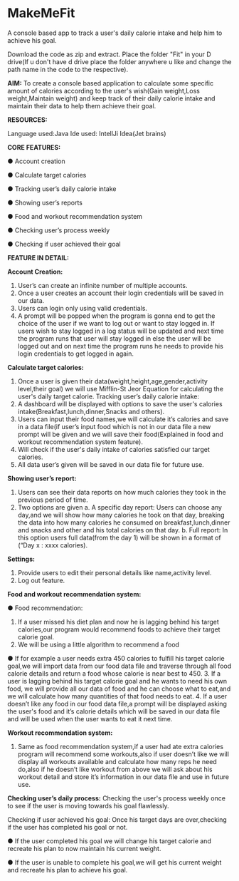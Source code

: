 # MakeMeFit
A console based app to track a user's daily calorie intake and help him to achieve his goal.



Download the code as zip and extract.
Place the folder "Fit" in your D drive(If u don't have d drive place the folder anywhere u like and change the path name in the code to the respective).




**AIM:**
To create a console based application to calculate some specific amount of
calories according to the user's wish(Gain weight,Loss weight,Maintain weight) and
keep track of their daily calorie intake and maintain their data to help them achieve
their goal.


**RESOURCES:**


Language used:Java
Ide used: IntellJi Idea(Jet brains)


**CORE FEATURES:**


● Account creation


● Calculate target calories


● Tracking user’s daily calorie intake


● Showing user’s reports


● Food and workout recommendation system


● Checking user’s process weekly


● Checking if user achieved their goal


**FEATURE IN DETAIL:**


**Account Creation:**
1. User’s can create an infinite number of multiple accounts.
2. Once a user creates an account their login credentials will be
saved in our data.
3. Users can login only using valid credentials.
4. A prompt will be popped when the program is gonna end to get
the choice of the user if we want to log out or want to stay
logged in. If users wish to stay logged in a log status will be
updated and next time the program runs that user will stay
logged in else the user will be logged out and on next time the
program runs he needs to provide his login credentials to get
logged in again.


**Calculate target calories:**
1. Once a user is given their data(weight,height,age,gender,activity
level,their goal) we will use Mifflin-St Jeor Equation for
calculating the user's daily target calorie.
Tracking user’s daily calorie intake:
1. A dashboard will be displayed with options to save the user's
calories intake(Breakfast,lunch,dinner,Snacks and others).
2. Users can input their food names,we will calculate it’s calories
and save in a data file(if user’s input food which is not in our
data file a new prompt will be given and we will save their
food(Explained in food and workout recommendation
system feature).
3. Will check if the user's daily intake of calories satisfied our target
calories.
4. All data user’s given will be saved in our data file for future use.


**Showing user’s report:**
1. Users can see their data reports on how much calories they
took in the previous period of time.
2. Two options are given
a. A specific day report:
Users can choose any day,and we will show how
many calories he took on that day, breaking the data into
how many calories he consumed on
breakfast,lunch,dinner and snacks and other and his total
calories on that day.
b. Full report:
In this option users full data(from the day 1) will be
shown in a format of (“Day x : xxxx calories).


**Settings:**
1. Provide users to edit their personal details like name,activity
level.
2. Log out feature.


**Food and workout recommendation system:**


● Food recommendation:
1. If a user missed his diet plan and now he is lagging
behind his target calories,our program would recommend
foods to achieve their target calorie goal.
2. We will be using a little algorithm to recommend a food


● If for example a user needs extra 450
calories to fulfill his target calorie goal,we
will import data from our food data file and
traverse through all food calorie details and
return a food whose calorie is near best to
450.
3. If a user is lagging behind his target calorie goal and he
wants to need his own food, we will provide all our data of
food and he can choose what to eat,and we will calculate
how many quantities of that food needs to eat.
4. If a user doesn’t like any food in our food data file,a
prompt will be displayed asking the user's food and it’s
calorie details which will be saved in our data file and will
be used when the user wants to eat it next time.


**Workout recommendation system:**
1. Same as food recommendation system,if a user
had ate extra calories program will recommend
some workouts,also if user doesn’t like we will
display all workouts available and calculate how
many reps he need do,also if he doesn’t like
workout from above we will ask about his workout
detail and store it’s information in our data file and
use in future use.


**Checking user’s daily process:**
Checking the user's process weekly once to see if the user is
moving towards his goal flawlessly.


Checking if user achieved his goal:
Once his target days are over,checking if the user has
completed his goal or not.


● If the user completed his goal we will change his target calorie
and recreate his plan to now maintain his current weight.


● If the user is unable to complete his goal,we will get his current
weight and recreate his plan to achieve his goal.
